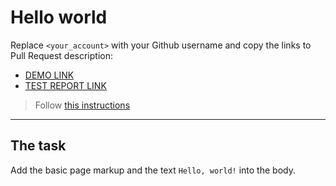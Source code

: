 # Hello world
Replace `<your_account>` with your Github username and copy the links to Pull Request description:

- [DEMO LINK](https://Andrii-Medintsev.github.io/layout_hello-world/)
- [TEST REPORT LINK](https://Andrii-Medintsev.github.io/layout_hello-world/report/html_report/)

> Follow [this instructions](https://mate-academy.github.io/layout_task-guideline/#how-to-solve-the-layout-tasks-on-github)
___

## The task 
Add the basic page markup and the text `Hello, world!` into the body.
